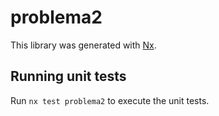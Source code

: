 # problema2

This library was generated with [Nx](https://nx.dev).

## Running unit tests

Run `nx test problema2` to execute the unit tests.
